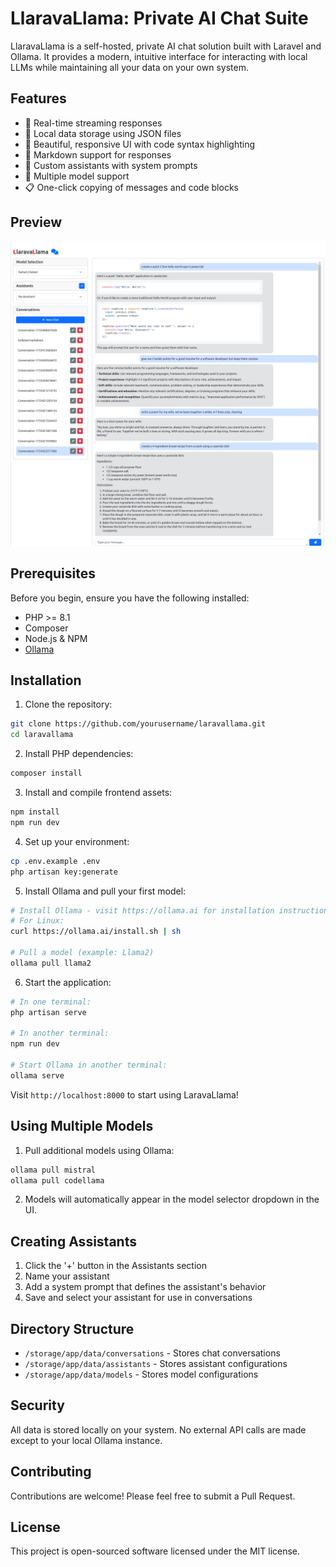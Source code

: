 # LlaravaLlama: Private AI Chat Suite

LlaravaLlama is a self-hosted, private AI chat solution built with Laravel and Ollama. It provides a modern, intuitive interface for interacting with local LLMs while maintaining all your data on your own system.

## Features

- 🚀 Real-time streaming responses
- 💾 Local data storage using JSON files
- 🎨 Beautiful, responsive UI with code syntax highlighting
- 📝 Markdown support for responses
- 👥 Custom assistants with system prompts
- 🔄 Multiple model support
- 📋 One-click copying of messages and code blocks

## Preview
![LlaravaLlama Interface](public/images/docs/llaravellama.png)

## Prerequisites

Before you begin, ensure you have the following installed:
- PHP >= 8.1
- Composer
- Node.js & NPM
- [Ollama](https://ollama.ai)

## Installation

1. Clone the repository:
```bash
git clone https://github.com/yourusername/laravallama.git
cd laravallama
```

2. Install PHP dependencies:
```bash
composer install
```

3. Install and compile frontend assets:
```bash
npm install
npm run dev
```

4. Set up your environment:
```bash
cp .env.example .env
php artisan key:generate
```

5. Install Ollama and pull your first model:
```bash
# Install Ollama - visit https://ollama.ai for installation instructions
# For Linux:
curl https://ollama.ai/install.sh | sh

# Pull a model (example: Llama2)
ollama pull llama2
```

6. Start the application:
```bash
# In one terminal:
php artisan serve

# In another terminal:
npm run dev

# Start Ollama in another terminal:
ollama serve
```

Visit `http://localhost:8000` to start using LaravaLlama!

## Using Multiple Models

1. Pull additional models using Ollama:
```bash
ollama pull mistral
ollama pull codellama
```

2. Models will automatically appear in the model selector dropdown in the UI.

## Creating Assistants

1. Click the '+' button in the Assistants section
2. Name your assistant
3. Add a system prompt that defines the assistant's behavior
4. Save and select your assistant for use in conversations

## Directory Structure

- `/storage/app/data/conversations` - Stores chat conversations
- `/storage/app/data/assistants` - Stores assistant configurations
- `/storage/app/data/models` - Stores model configurations

## Security

All data is stored locally on your system. No external API calls are made except to your local Ollama instance.

## Contributing

Contributions are welcome! Please feel free to submit a Pull Request.

## License

This project is open-sourced software licensed under the MIT license.
